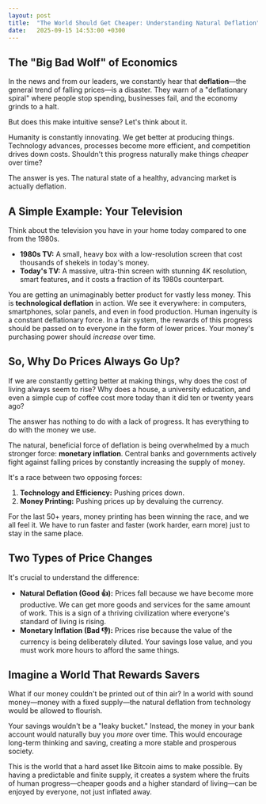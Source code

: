 ```yaml
---
layout: post
title:  "The World Should Get Cheaper: Understanding Natural Deflation"
date:   2025-09-15 14:53:00 +0300
---
```


## The "Big Bad Wolf" of Economics

In the news and from our leaders, we constantly hear that **deflation**—the general trend of falling prices—is a disaster. They warn of a "deflationary spiral" where people stop spending, businesses fail, and the economy grinds to a halt.

But does this make intuitive sense? Let's think about it.

Humanity is constantly innovating. We get better at producing things. Technology advances, processes become more efficient, and competition drives down costs. Shouldn't this progress naturally make things *cheaper* over time?

The answer is yes. The natural state of a healthy, advancing market is actually deflation.

## A Simple Example: Your Television

Think about the television you have in your home today compared to one from the 1980s.

* **1980s TV:** A small, heavy box with a low-resolution screen that cost thousands of shekels in today's money.
* **Today's TV:** A massive, ultra-thin screen with stunning 4K resolution, smart features, and it costs a fraction of its 1980s counterpart.



You are getting an unimaginably better product for vastly less money. This is **technological deflation** in action. We see it everywhere: in computers, smartphones, solar panels, and even in food production. Human ingenuity is a constant deflationary force. In a fair system, the rewards of this progress should be passed on to everyone in the form of lower prices. Your money's purchasing power should *increase* over time.

## So, Why Do Prices Always Go Up?

If we are constantly getting better at making things, why does the cost of living always seem to rise? Why does a house, a university education, and even a simple cup of coffee cost more today than it did ten or twenty years ago?

The answer has nothing to do with a lack of progress. It has everything to do with the money we use.

The natural, beneficial force of deflation is being overwhelmed by a much stronger force: **monetary inflation**. Central banks and governments actively fight against falling prices by constantly increasing the supply of money.

It's a race between two opposing forces:
1.  **Technology and Efficiency:** Pushing prices down.
2.  **Money Printing:** Pushing prices up by devaluing the currency.

For the last 50+ years, money printing has been winning the race, and we all feel it. We have to run faster and faster (work harder, earn more) just to stay in the same place.

## Two Types of Price Changes

It's crucial to understand the difference:

* **Natural Deflation (Good 👍):** Prices fall because we have become more productive. We can get more goods and services for the same amount of work. This is a sign of a thriving civilization where everyone's standard of living is rising.
* **Monetary Inflation (Bad 👎):** Prices rise because the value of the currency is being deliberately diluted. Your savings lose value, and you must work more hours to afford the same things.

## Imagine a World That Rewards Savers

What if our money couldn't be printed out of thin air? In a world with sound money—money with a fixed supply—the natural deflation from technology would be allowed to flourish.

Your savings wouldn't be a "leaky bucket." Instead, the money in your bank account would naturally buy you *more* over time. This would encourage long-term thinking and saving, creating a more stable and prosperous society.

This is the world that a hard asset like Bitcoin aims to make possible. By having a predictable and finite supply, it creates a system where the fruits of human progress—cheaper goods and a higher standard of living—can be enjoyed by everyone, not just inflated away.

